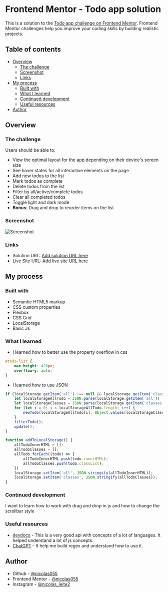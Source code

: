 # Frontend Mentor - Todo app solution

This is a solution to the [Todo app challenge on Frontend Mentor](https://www.frontendmentor.io/challenges/todo-app-Su1_KokOW). Frontend Mentor challenges help you improve your coding skills by building realistic projects. 

## Table of contents

- [Overview](#overview)
  - [The challenge](#the-challenge)
  - [Screenshot](#screenshot)
  - [Links](#links)
- [My process](#my-process)
  - [Built with](#built-with)
  - [What I learned](#what-i-learned)
  - [Continued development](#continued-development)
  - [Useful resources](#useful-resources)
- [Author](#author)


## Overview

### The challenge

Users should be able to:

- View the optimal layout for the app depending on their device's screen size
- See hover states for all interactive elements on the page
- Add new todos to the list
- Mark todos as complete
- Delete todos from the list
- Filter by all/active/complete todos
- Clear all completed todos
- Toggle light and dark mode
- **Bonus**: Drag and drop to reorder items on the list

### Screenshot

![Screenshot](/screenshots/screenshot.jpg)

### Links

- Solution URL: [Add solution URL here](https://your-solution-url.com)
- Live Site URL: [Add live site URL here](https://your-live-site-url.com)

## My process

### Built with

- Semantic HTML5 markup
- CSS custom properties
- Flexbox
- CSS Grid
- LocalStorage
- Basic Js

### What I learned

- I learned how to better use the property overflow in css
```css
#todo-list {
    max-height: 420px;
    overflow-y: auto;
}
```

- I learned how to use JSON
```js
if (localStorage.getItem('all') !== null && localStorage.getItem('classes') !== null) {
    let localStorageAllTodo = JSON.parse(localStorage.getItem('all'))
    let localStorageClasses = JSON.parse(localStorage.getItem('classes'))
    for (let i = 0; i < localStorageAllTodo.length; i++) {
        newTodo(localStorageAllTodo[i], Object.values(localStorageClasses[i]).join(' '));
    }
    filterTodo();
    update();
}
```
```js
function addToLocalStorage() {
    allTodoInnerHTML = [];
    allTodoClasses = [];
    allTodo.forEach((todo) => {
        allTodoInnerHTML.push(todo.innerHTML);
        allTodoClasses.push(todo.classList);
    })
    localStorage.setItem('all', JSON.stringify(allTodoInnerHTML));
    localStorage.setItem('classes', JSON.stringify(allTodoClasses));
}
```

### Continued development

I want to learn how to work with drag and drop in js and how to change the scrollbar style

### Useful resources

- [devdocs](https://devdocs.io/) - This is a very good api with concepts of a lot of languages. It helped understand a lot of js concepts.
- [ChatGPT](https://chat.openai.com/) - It help me build regex and understand how to use it.


## Author

- Github - [@nicolas055](https://github.com/nicolas055)
- Frontend Mentor - [@nicolas055](https://www.frontendmentor.io/profile/nicolas055)
- Instagram - [@nicolas_leite2](https://www.instagram.com/nicolas_leite2/)
